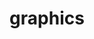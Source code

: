---
layout: page
title: graphics
description: collective of my design
img:
importance: 7
category: Tech
---